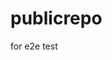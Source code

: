 # publicrepo
for e2e test






























































































































































































































































































































































































































































































































































































































































































































































































































































